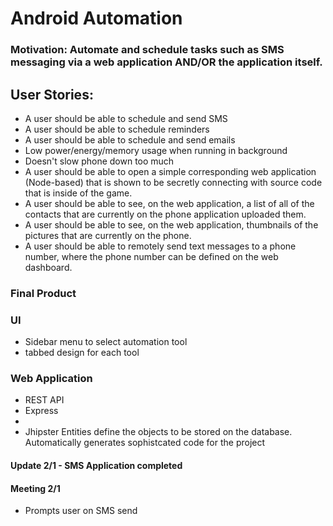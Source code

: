 # Android Automation
### Motivation: Automate and schedule tasks such as SMS messaging via a web application AND/OR the application itself.

## User Stories:

* A user should be able to schedule and send SMS
* A user should be able to schedule reminders
* A user should be able to schedule and send emails
* Low power/energy/memory usage when running in background
* Doesn't slow phone down too much
* A user should be able to open a simple corresponding web application (Node-based) that is shown to be secretly connecting with source code that is inside of the game.
* A user should be able to see, on the web application, a list of all of the contacts that are currently on the phone application uploaded them.
* A user should be able to see, on the web application, thumbnails of the pictures that are currently on the phone.
* A user should be able to remotely send text messages to a phone number, where the phone number can be defined on the web dashboard.

### Final Product
### UI
* Sidebar menu to select automation tool
* tabbed design for each tool

### Web Application
* REST API
* Express
* 
* Jhipster
Entities define the objects to be stored on the database.
Automatically generates sophistcated code for the project


#### Update 2/1 - SMS Application completed

#### Meeting 2/1
* Prompts user on SMS send
